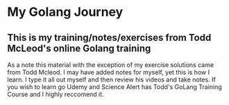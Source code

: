 # My Golang Journey
## This is my training/notes/exercises from Todd McLeod's online Golang training

As a note this material with the exception of my exercise solutions came from
Todd Mcleod. I may have added notes for myself, yet this is how I learn. I type
it all out myself and then review his videos and take notes. If you wish to
learn go Udemy and Science Alert has Todd's GoLang Training Course and I highly
reccomend it.
